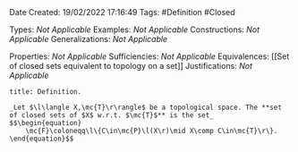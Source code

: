<br />
<br />

Date Created: 19/02/2022 17:16:49
Tags: #Definition #Closed 

Types: _Not Applicable_
Examples: _Not Applicable_
Constructions: _Not Applicable_
Generalizations: _Not Applicable_

Properties: _Not Applicable_
Sufficiencies: _Not Applicable_
Equivalences: [[Set of closed sets equivalent to topology on a set]]
Justifications: _Not Applicable_

``` ad-Definition
title: Definition.

_Let $\l\langle X,\mc{T}\r\rangle$ be a topological space. The **set of closed sets of $X$ w.r.t. $\mc{T}$** is the set_
$$\begin{equation}
    \mc{F}\coloneqq\l\{C\in\mc{P}\l(X\r)\mid X\comp C\in\mc{T}\r\}.
\end{equation}$$

```
